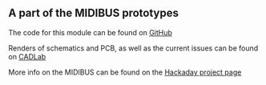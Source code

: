 <h2> A part of the MIDIBUS prototypes </h2>

<p>
The code for this module can be found on  
<a href="https://github.com/GuavTek/MIDIBUS_CV16">
			  GitHub
		  </a>
</p>

<p> 
Renders of schematics and PCB, as well as the current issues can be found on 
<a href="https://cadlab.io/projects/midibus-cv16">
			  CADLab
		  </a>

</p>

<p> 
More info on the MIDIBUS can be found on the 
<a href="https://hackaday.io/project/182092-midibus">
			  Hackaday project page
		  </a>

</p>